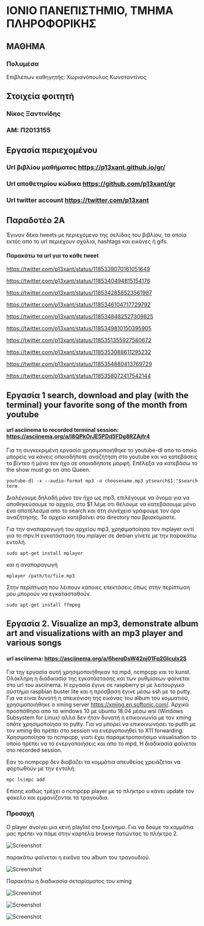 # ΙΟΝΙΟ ΠΑΝΕΠΙΣΤΗΜΙΟ, ΤΜΗΜΑ ΠΛΗΡΟΦΟΡΙΚΗΣ 
## ΜΑΘΗΜΑ
### Πολυμέσα  
Επιβλέπων καθηγητής: Χωριανόπουλος Κωνσταντίνος 

## Στοιχεία φοιτητή  
### Νίκος Ξαντινίδης
### ΑΜ: Π2013155

## Εργασία περιεχομένου
### Url βιβλίου μαθήματος https://p13xant.github.io/gr/
### Url αποθετηρίου κώδικα https://github.com/p13xant/gr
### Url twitter account https://twitter.com/p13xant

## Παραδοτέο 2A
Έγιναν δέκα tweets με περιεχόμενο της σελίδας του βιβλίου, τα οποία εκτός απο το url περιέχουν σχόλια, hashtags και εικόνες ή gifs.

#### Παρακάτω τα url για το κάθε tweet
https://twitter.com/p13xant/status/1185339070161051649

https://twitter.com/p13xant/status/1185340494815154176

https://twitter.com/p13xant/status/1185342858523561987

https://twitter.com/p13xant/status/1185346104717729792

https://twitter.com/p13xant/status/1185348482527309825

https://twitter.com/p13xant/status/1185349810150395905

https://twitter.com/p13xant/status/1185351355927580672

https://twitter.com/p13xant/status/1185353088611295232

https://twitter.com/p13xant/status/1185354880413769729

https://twitter.com/p13xant/status/1185358072417542144


## Eργασία 1 search, download and play (with the terminal) your favorite song of the month from youtube

#### url asciinema to recorded terminal session: https://asciinema.org/a/l8QPkOrJE5PDd5FDg8RZAjfr4
Για τη συγκεκριμένη εργασία χρησιμοποιήθηκε το youtube-dl απο το οποίο μπορείς να κάνεις οποιαδήποτε αναζήτηση στο youtube και να κατεβάσεις το βίντεο ή μόνο τον ήχο σε οποιαδήποτε μορφή. Επέλεξα να κατεβάσω το the show must go on απο Queen.

```
youtube-dl -x --audio-format mp3 -o choosename.mp3 ytsearch$1:"$search term
```

Διαλέγουμε δηλαδή μόνο τον ήχο ως mp3, επιλέγουμε να όνομα για να αποθηκεύσουμε το αρχείο, στο $1 λέμε οτι θέλουμε να κατεβάσουμε μόνο ένα αποτέλεσμα απο το search και στη συνέχεια γράφουμε τον όρο αναζήτησης. Το αρχείο κατεβαίνει στο directory που βρισκόμαστε.

Για την αναπαραγωγή του αρχείου mp3, χρησιμοποίησα τον mplayer αντί για το mpv.Η εγκατάσταση του mplayer σε debian γίνετε με την παρακάτω εντολή.

```
sudo apt-get install mplayer
```
και η αναπαραγωγή

```
mplayer /path/to/file.mp3
```

Στην περίπτωση που λέιπουν κάποιες επεκτάσεις όπως στην περίπτωση μου μπορούν να εγκατασταθούν.

```
sudo apt-get install ffmpeg
```

## Eργασία 2. Visualize an mp3,	demonstrate album art and visualizations with an mp3 player and various songs

#### url asciinema: https://asciinema.org/a/6herqDsW42nj01Fq2GIculx2S

Για τηγ εργασία αυτή χρησιμοποιήθηκαν τα mpd, ncmpcpp και το kunst. Ολόκληρη η διαδικασία της εγκατάστασης και των ρυθμίσεων φαίνεται στο url του asciinema. Η εργασία έγινε σε raspberry pi με λειτουργικό σύστημα raspbian buster lite και η πρόσβαση έγινε μέσω ssh με το putty. Για να είναι δυνατή η απεικόνιση της εικόνας του album του κομματιού, χρησιμοποιήθηκε ο xming server https://xming.en.softonic.com/. Αρχικά προσπάθησα απο τα windows 10 με ubuntu 18.04 μέσω wsl (Windows Subsystem for Linux) αλλά δεν ήταν δυνατή η επικοινωνία με τον xming οπότε χρησιμοποίησα το putty. Για να μπορεί να επικοινωνήσει το putth με τον xming θα πρέπει στο session να ενεργοποιηθεί το X11 forwarding. Χρησιμοποίησα το ncmpcpp, γιατι έχει παραμετροποιήσιμο visualisation το οποίο πρέπει να το ενεργοποιήσεις και απο το mpd, H διαδικασία φαίνεται στο recorded session.

Εάν το ncmpcpp δεν διαβάζει τα κομμάτια απευθείας χρειάζεται να φορτωθούν με την εντολή:

```
mpc ls|mpc add
```

Επίσης καθώς τρέχει ο ncmpcpp player με το πλήκτρο u κάνει update τον φάκελο και εμφανίζονται τα τραγούδια.

### Προσοχή
Ο player ανοίγει μια κενή playlist στο ξεκίνημα. Για να δούμε τα κομμάτια μας πρέπει να πάμε στην καρτέλα browse πατώντας το πλήκτρο 2.

![Screenshot](putty.png)

παρακάτω φαίνεται η εικόνα του album του τραγουδιού.

![Screenshot](screen.png)

Παρακάτω η διαδικασία σεταρίσματος του xming

![Screenshot](xming1.png)

![Screenshot](xming2.png)

![Screenshot](xming3.png)
